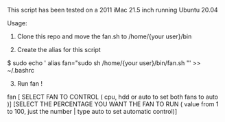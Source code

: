 This script has been tested on a 2011 iMac 21.5 inch running Ubuntu 20.04

Usage: 

1) Clone this repo and move the fan.sh to /home/{your user}/bin 

2) Create the alias for this script

$ sudo echo ' alias fan="sudo sh /home/{your user}/bin/fan.sh "' >> ~/.bashrc

3) Run fan !

fan [ SELECT FAN TO CONTROL ( cpu, hdd or auto to set both fans to auto )] [SELECT THE PERCENTAGE YOU WANT THE FAN TO RUN ( value from 1 to 100, just the number | type auto to set automatic control)] 

